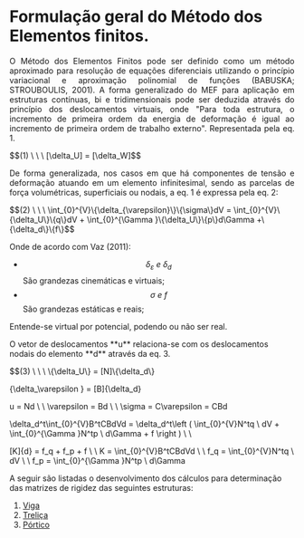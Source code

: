 <script src="https://polyfill.io/v3/polyfill.min.js?features=es6"></script>
<script id="MathJax-script" async src="https://cdn.jsdelivr.net/npm/mathjax@3/es5/tex-mml-chtml.js"></script>

# Formulação geral do Método dos Elementos finitos.

<p style="text-align: justify;"> O Método dos Elementos Finitos pode ser definido como um método aproximado para resolução de equações diferenciais utilizando o princípio variacional e aproximação polinomial de funções (BABUSKA; STROUBOULIS, 2001). A forma generalizado do MEF para aplicação em estruturas contínuas, bi e tridimensionais pode ser deduzida através do princípio dos deslocamentos virtuais, onde "Para toda estrutura, o incremento de primeira ordem da energia de deformação é igual ao incremento de primeira ordem de trabalho externo". Representada pela eq. 1.  </p>
$$(1) \ \ \     [\delta_U] = [\delta_W]$$

<p style="text-align: justify;"> De forma generalizada, nos casos em que há componentes de tensão e deformação atuando em um elemento infinitesimal, sendo as parcelas de força volumétricas, superficiais ou nodais, a eq. 1 é expressa pela eq. 2:</p>
$$(2) \ \ \     \int_{0}^{V}\{\delta_{\varepsilon}\}\{\sigma\}dV = \int_{0}^{V}\{\delta_U\}\{q\}dV + \int_{0}^{\Gamma }\{\delta_U\}\{p\}d\Gamma +\{\delta_d\}\{f\}$$

Onde de acordo com Vaz (2011):
+ $$ \delta_{\varepsilon} \ e \ \delta_d$$ São grandezas cinemáticas e virtuais;
+ $$ \sigma\ e \ f$$ São grandezas estáticas e reais;

<p style="text-align: justify;">Entende-se virtual por potencial, podendo ou não ser real. </p>
O vetor de deslocamentos **u**  relaciona-se com os deslocamentos nodais do elemento **d** através da eq. 3.
<p style="text-align: justify;"></p>
$$(3) \ \ \     \{\delta_U\} = [N]\{\delta_d\}


\{\delta_\varepsilon \} = [B]\{\delta_d\}

u = Nd
\\
\\
\varepsilon = Bd
\\
\\
\sigma = C\varepsilon = CBd

\delta_d^t\int_{0}^{V}B^tCBdVd = \delta_d^t\left ( \int_{0}^{V}N^tq \ dV + \int_{0}^{\Gamma }N^tp \ d\Gamma + f \right )
\\
\\

[K]\{d\} = f_q + f_p + f
\\
\\
K = \int_{0}^{V}B^tCBdVd
\\
\\
f_q = \int_{0}^{V}N^tq \ dV
\\
\\
f_p = \int_{0}^{\Gamma }N^tp \ d\Gamma

















A seguir são listadas o desenvolvimento dos cálculos para determinação das matrizes de rigidez das seguintes estruturas:
1. [Viga](https://wmpjrufg.github.io/ANALISEMATRICIAL/beam.html)
2. [Treliça](https://wmpjrufg.github.io/ANALISEMATRICIAL/truss.html)
3. [Pórtico](https://wmpjrufg.github.io/ANALISEMATRICIAL/frame.html)

